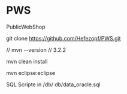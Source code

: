 PWS
===

PublicWebShop

git clone https://github.com/Hefezopf/PWS.git

// mvn --version // 3.2.2

mvn clean install

mvn eclipse:eclipse

SQL Scripte in /db/
db/data_oracle.sql
